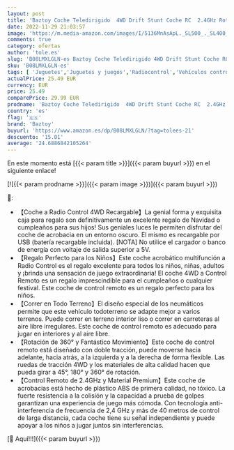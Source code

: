 ```yaml
---
layout: post
title: 'Baztoy Coche Teledirigido  4WD Drift Stunt Coche RC  2.4GHz Rotación de 360°Coche de Juguetes Niños 2 3 4 5 6 7 8 9 10 11 12 13 Años  Coche Radiocontrol para Regalos Navidad Cumpleaños Juegos'
date: 2022-11-29 21:03:57
image: 'https://m.media-amazon.com/images/I/5136MnAsApL._SL500_._SL400_.jpg'
comments: true
category: ofertas
author: 'tole.es'
slug: 'B08LMXLGLN-es Baztoy Coche Teledirigido 4WD Drift Stunt Coche RC 2.4GHz...'
sku: 'B08LMXLGLN-es'
tags: [ 'Juguetes','Juguetes y juegos','Radiocontrol','Vehículos controlados por aplicación y control remoto','Vehículos de construcción RC de juguete para niños','baztoy','navidad','🇪🇸', ]
actualPrice: 25.49 EUR
currency: EUR
price: 25.49
comparePrice: 29.99 EUR
prodname: 'Baztoy Coche Teledirigido  4WD Drift Stunt Coche RC  2.4GHz Rotación de 360°Coche de Juguetes Niños 2 3 4 5 6 7 8 9 10 11 12 13 Años  Coche Radiocontrol para Regalos Navidad Cumpleaños Juegos'
country: 'es'
flag: '🇪🇸'
brand: 'Baztoy'
buyurl: 'https://www.amazon.es/dp/B08LMXLGLN/?tag=tolees-21'
descuento: '15.01'
average: '24.6886842105264'
---
```


En este momento está [{{< param title >}}]({{< param buyurl >}}) en el siguiente enlace!

[![{{< param prodname >}}]({{< param image >}})]({{< param buyurl >}})

🔎:

- 【Coche a Radio Control 4WD Recargable】La genial forma y exquisita caja para regalo son definitivamente un excelente regalo de Navidad o cumpleaños para sus hijos! Sus geniales luces le permiten disfrutar del coche de acrobacia en un entorno oscuro. El mismo es recargable por USB (batería recargable incluida). [NOTA] No utilice el cargador o banco de energía con voltaje de salida superior a 5V.
- 【Regalo Perfecto para los Niños】Este coche acrobático multifunción a Radio Control es el regalo excelente para todos los niños, niñas, adultos y ¡brinda una sensación de juego extraordinaria! El coche 4WD a Control Remoto es un regalo imprescindible para el cumpleaños o cualquier festival. Este coche de control remoto es un regalo perfecto para los niños.
- 【Correr en Todo Terreno】El diseño especial de los neumáticos permite que este vehículo todoterreno se adapte mejor a varios terrenos. Puede correr en terreno interior liso o correr en carreteras al aire libre irregulares. Este coche de control remoto es adecuado para jugar en interiores y al aire libre.
- 【Rotación de 360° y Fantástico Movimiento】Este coche de control remoto está diseñado con doble tracción, puede moverse hacia adelante, hacia atrás, a la izquierda y a la derecha de forma flexible. Las ruedas de tracción 4WD y los materiales de alta calidad hacen que pueda girar a 45°, 180° y 360° de rotación.
- 【Control Remoto de 2.4GHz y Material Premium】Este coche de acrobacias está hecho de plástico ABS de primera calidad, no tóxico. La fuerte resistencia a la colisión y la capacidad a prueba de golpes garantizan una experiencia de juego más cómoda. Con tecnología anti-interferencia de frecuencia de 2,4 GHz y más de 40 metros de control de larga distancia, cada coche tiene su señal independiente y puede apoyar a los niños a jugar juntos sin interferencias.

[🛒 Aquí!!!]({{< param buyurl >}})
